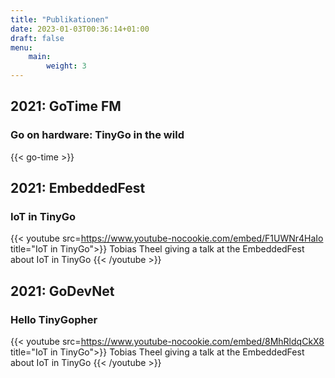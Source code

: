 ```yaml
---
title: "Publikationen"
date: 2023-01-03T00:36:14+01:00
draft: false
menu:
    main:
        weight: 3
---
```



## 2021: GoTime FM 

### Go on hardware: TinyGo in the wild

{{< go-time >}}

## 2021: EmbeddedFest

### IoT in TinyGo

{{< youtube src=https://www.youtube-nocookie.com/embed/F1UWNr4HaIo title="IoT in TinyGo">}}
Tobias Theel giving a talk at the EmbeddedFest about IoT in TinyGo
{{< /youtube >}}

## 2021: GoDevNet

### Hello TinyGopher

{{< youtube src=https://www.youtube-nocookie.com/embed/8MhRldqCkX8 title="IoT in TinyGo">}}
Tobias Theel giving a talk at the EmbeddedFest about IoT in TinyGo
{{< /youtube >}}
